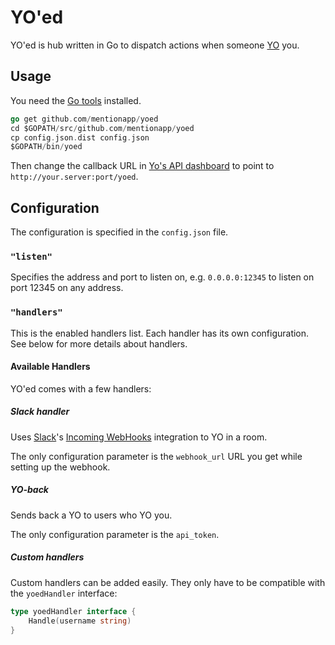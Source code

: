 # YO'ed

YO'ed is hub written in Go to dispatch actions when someone [YO](https://en.wikipedia.org/wiki/Yo_(app)) you.

## Usage

You need the [Go tools](http://golang.org/doc/install) installed.

```go
go get github.com/mentionapp/yoed
cd $GOPATH/src/github.com/mentionapp/yoed
cp config.json.dist config.json
$GOPATH/bin/yoed
```

Then change the callback URL in [Yo's API dashboard](http://developer.justyo.co/) to point to `http://your.server:port/yoed`.

## Configuration

The configuration is specified in the `config.json` file.

### `"listen"`

Specifies the address and port to listen on, e.g. `0.0.0.0:12345` to listen on port 12345 on any address.

### `"handlers"`

This is the enabled handlers list. Each handler has its own configuration. See below for more details about handlers.

#### Available Handlers

YO'ed comes with a few handlers:

##### Slack handler

Uses [Slack](https://slack.com)'s [Incoming WebHooks](https://slack.com/services/new/incoming-webhook) integration to YO in a room.

The only configuration parameter is the `webhook_url` URL you get while setting up the webhook.

##### YO-back

Sends back a YO to users who YO you.

The only configuration parameter is the `api_token`.

##### Custom handlers

Custom handlers can be added easily. They only have to be compatible with the `yoedHandler` interface:

```go
type yoedHandler interface {
	Handle(username string)
}
```
